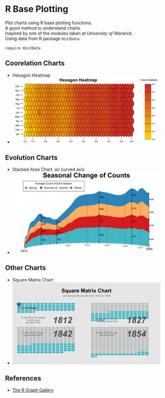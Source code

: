# R Base Plotting

Plot charts using R base plotting functions.  
A good method to understand charts.  
Inspired by one of the modules taken at _University of Warwick_.  
Using data from R package `HistData`.  

```{r}
require HistData
```

## Coorelation Charts

+ Hexagon Heatmap
+ <img src="./Coorelation-Charts/Hexagon Heatmap.svg"/>

## Evolution Charts

+ Stacked Area Chart, w/ curved axis
+ <img src="./Evolution-Charts/Stacked Area Chart.svg">

## Other Charts

+ Square Matrix Chart
+ <img src="./Other-Charts/Square Matrix Chart.svg">

## References

+ [The R Graph Gallery](https://www.r-graph-gallery.com/)